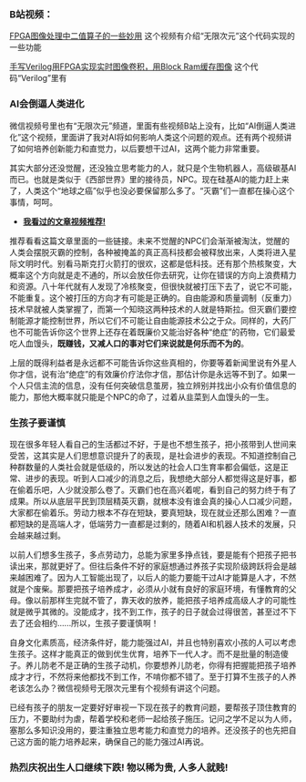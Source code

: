 ### B站视频：
[FPGA图像处理中二值算子的一些妙用](https://www.bilibili.com/video/BV1WY411L7Bd) 这个视频有介绍“无限次元”这个代码实现的一些功能

[手写Verilog用FPGA实现实时图像卷积，用Block Ram缓存图像](https://www.bilibili.com/video/BV1B3411W7Ht) 这个代码“Verilog”里有 

### AI会倒逼人类进化 

微信视频号里也有“无限次元”频道，里面有些视频B站上没有，比如“AI倒逼人类进化”这个视频，里面讲了我对AI将如何影响人类这个问题的观点。还有两个视频讲了如何培养创新能力和直觉力，以后要想干过AI，这两个能力非常重要。 

其实大部分还没觉醒，还没独立思考能力的人，就只是个生物机器人，高级碳基AI而已。也就是类似于《西部世界》里的接待员，NPC。现在硅基AI的能力赶上来了，人类这个“地球之癌”似乎也没必要保留那么多了。“灭霸”们一直都在操心这个事情，呵呵。


* [**我看过的文章视频推荐!**](https://zhuanlan.zhihu.com/p/623156118) 

推荐看看这篇文章里面的一些链接。未来不觉醒的NPC们会渐渐被淘汰，觉醒的人类会摆脱灭霸的控制，各种被掩盖的真正高科技都会被释放出来，人类将进入星际文明时代。别看马斯克打火箭打的很欢，这都是低科技。还有那个热核聚变，大概率这个方向就是走不通的，所以会放任你去研究，让你在错误的方向上浪费精力和资源。八十年代就有人发现了冷核聚变，但很快就被打压下去了，说它不可能，不能重复。这个被打压的方向才有可能是正确的。自由能源和质量调制（反重力）技术早就被人类掌握了，而第一个知晓这两种技术的人就是特斯拉。但灭霸们要控制能源才能控制世界，所以它们不可能让自由能源技术公之于众。同样的，大药厂也不可能告诉你这个世界上还存在着既廉价又能治好各种“绝症”的药物，它们最爱吃人血馒头，**既赚钱，又减人口的事对它们来说就是何乐而不为的**。

上层的既得利益者是永远都不可能告诉你这些真相的，你要等着新闻里说有外星人你才信，说有治“绝症”的有效廉价疗法你才信，那估计你是永远等不到了。如果一个人只信主流的信息，没有任何突破信息茧房，独立辨别并找出小众有价值信息的能力，那他大概率就只能是个NPC的命了，过着从韭菜到人血馒头的一生。 

### 生孩子要谨慎

现在很多年轻人看自己的生活都过不好，于是也不想生孩子，把小孩带到人世间来受苦，这其实是人们思想意识提升了的表现，是社会进步的表现。不知道控制自己种群数量的人类社会就是低级的，所以发达的社会人口生育率都会偏低，这是正常、进步的表现。听到人口减少的消息之后，我想绝大部分人都觉得这是好事，都在偷着乐吧，人少就没那么卷了。灭霸们也在高兴着呢，看到自己的努力终于有了成果。所以从底层平民到顶层精英灭霸，就根本没有谁会真的操心人口减少问题，大家都在偷着乐。劳动力根本不存在短缺，要真短缺，现在就业还那么困难？一直都短缺的是高端人才，低端劳力一直都是过剩的，随着AI和机器人技术的发展，只会越来越过剩。 

以前人们想多生孩子，多点劳动力，总能为家里多挣点钱，要是能有个把孩子把书读出来，那就更好了。但往后条件不好的家庭想通过养孩子实现阶级跨跃将会是越来越困难了。因为人工智能出现了，以后人的能力要能干过AI才能算是人才，不然就是个废柴。那要把孩子培养成才，必须从小就有良好的家庭环境，有懂教育的父母。像以前那样生完就不管了，靠天收的放养，能把孩子培养成高级人才的可能性就是微乎其微的。没能成才，找不到工作，孩子的日子就会过得很苦，甚至过不下去了还会相约......所以，生孩子要谨慎啊！

自身文化素质高，经济条件好，能力能强过AI，并且也特别喜欢小孩的人可以考虑生孩子。这样才能真正的做到优生优育，培养下一代人才。而不是批量的制造傻子。养儿防老不是正确的生孩子动机，你要想养儿防老，你得有把握能把孩子培养成才才行，不然将来他都找不到工作，不啃你都不错了。至于打算不生孩子的人养老该怎么办？微信视频号无限次元里有个视频有讲这个问题。

已经有孩子的朋友一定要好好审视一下现在孩子的教育问题，要帮孩子顶住教育的压力，不要助纣为虐，帮着学校和老师一起给孩子施压。记问之学不足以为人师，塞那么多知识没用的，要注重独立思考能力和直觉力的培养。还没孩子的也先把自己这方面的能力培养起来，确保自己的能力强过AI再说。

### 热烈庆祝出生人口继续下跌!  物以稀为贵, 人多人就贱!
